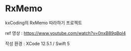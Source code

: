 # RxMemo
kxCoding의 RxMemo 따라하기 프로젝트

ref 영상 : https://www.youtube.com/watch?v=0nxB89qBpl4

작성 환경 : XCode 12.5.1 / Swift 5
